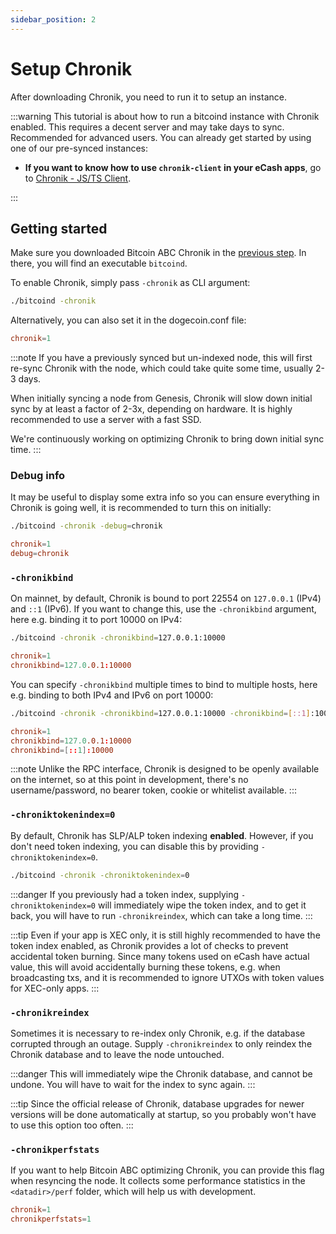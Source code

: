 ```yaml
---
sidebar_position: 2
---
```


# Setup Chronik

After downloading Chronik, you need to run it to setup an instance.

:::warning
This tutorial is about how to run a bitcoind instance with Chronik enabled.
This requires a decent server and may take days to sync. Recommended for advanced users.
You can already get started by using one of our pre-synced instances:

-   **If you want to know how to use `chronik-client` in your eCash apps**, go to [Chronik - JS/TS Client](/chronik-js/install).

:::

## Getting started

Make sure you downloaded Bitcoin ABC Chronik in the [previous step](download). In there, you will find an executable `bitcoind`.

To enable Chronik, simply pass `-chronik` as CLI argument:

```bash
./bitcoind -chronik
```

Alternatively, you can also set it in the dogecoin.conf file:

```conf title="dogecoin.conf"
chronik=1
```

:::note
If you have a previously synced but un-indexed node, this will first re-sync Chronik with the node, which could take quite some time, usually 2-3 days.

When initially syncing a node from Genesis, Chronik will slow down initial sync by at least a factor of 2-3x, depending on hardware. It is highly recommended to use a server with a fast SSD.

We're continuously working on optimizing Chronik to bring down initial sync time.
:::

### Debug info

It may be useful to display some extra info so you can ensure everything in Chronik is going well, it is recommended to turn this on initially:

```bash
./bitcoind -chronik -debug=chronik
```

```conf title="dogecoin.conf"
chronik=1
debug=chronik
```

### `-chronikbind`

On mainnet, by default, Chronik is bound to port 22554 on `127.0.0.1` (IPv4) and `::1` (IPv6). If you want to change this, use the `-chronikbind` argument, here e.g. binding it to port 10000 on IPv4:

```bash
./bitcoind -chronik -chronikbind=127.0.0.1:10000
```

```conf title="dogecoin.conf"
chronik=1
chronikbind=127.0.0.1:10000
```

You can specify `-chronikbind` multiple times to bind to multiple hosts, here e.g. binding to both IPv4 and IPv6 on port 10000:

```bash
./bitcoind -chronik -chronikbind=127.0.0.1:10000 -chronikbind=[::1]:10000
```

```conf title="dogecoin.conf"
chronik=1
chronikbind=127.0.0.1:10000
chronikbind=[::1]:10000
```

:::note
Unlike the RPC interface, Chronik is designed to be openly available on the internet, so at this point in development, there's no username/password, no bearer token, cookie or whitelist available.
:::

### `-chroniktokenindex=0`

By default, Chronik has SLP/ALP token indexing **enabled**. However, if you don't need token indexing, you can disable this by providing `-chroniktokenindex=0`.

```bash
./bitcoind -chronik -chroniktokenindex=0
```

:::danger
If you previously had a token index, supplying `-chroniktokenindex=0` will immediately wipe the token index, and to get it back, you will have to run `-chronikreindex`, which can take a long time.
:::

:::tip
Even if your app is XEC only, it is still highly recommended to have the token index enabled, as Chronik provides a lot of checks to prevent accidental token burning. Since many tokens used on eCash have actual value, this will avoid accidentally burning these tokens, e.g. when broadcasting txs, and it is recommended to ignore UTXOs with token values for XEC-only apps.
:::

### `-chronikreindex`

Sometimes it is necessary to re-index only Chronik, e.g. if the database corrupted through an outage. Supply `-chronikreindex` to only reindex the Chronik database and to leave the node untouched.

:::danger
This will immediately wipe the Chronik database, and cannot be undone. You will have to wait for the index to sync again.
:::

:::tip
Since the official release of Chronik, database upgrades for newer versions will be done automatically at startup, so you probably won't have to use this option too often.
:::

### `-chronikperfstats`

If you want to help Bitcoin ABC optimizing Chronik, you can provide this flag when resyncing the node. It collects some performance statistics in the `<datadir>/perf` folder, which will help us with development.

```conf title="dogecoin.conf"
chronik=1
chronikperfstats=1
```
